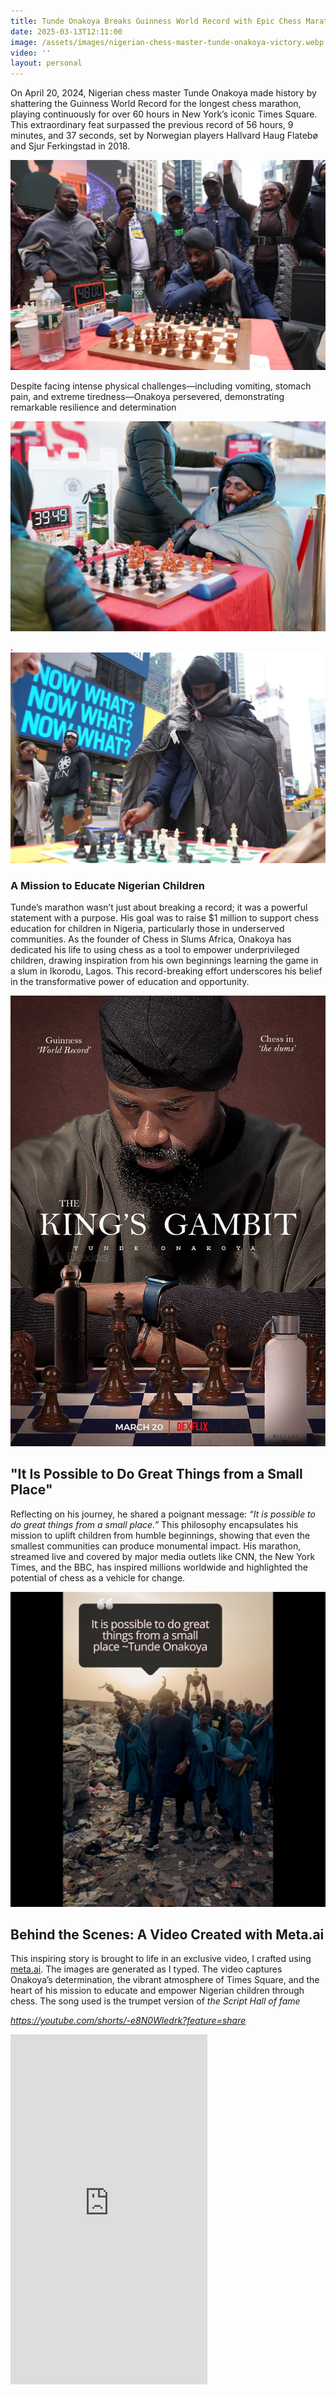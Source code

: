 ```yaml
---
title: Tunde Onakoya Breaks Guinness World Record with Epic Chess Marathon for Children's Education
date: 2025-03-13T12:11:00
image: /assets/images/nigerian-chess-master-tunde-onakoya-victory.webp
video: ''
layout: personal
---
```

On April 20, 2024, Nigerian chess master Tunde Onakoya made history by shattering the Guinness World Record for the longest chess marathon, playing continuously for over 60 hours in New York’s iconic Times Square. This extraordinary feat surpassed the previous record of 56 hours, 9 minutes, and 37 seconds, set by Norwegian players Hallvard Haug Flatebø and Sjur Ferkingstad in 2018. 

![Tunde Onakoya seated with onlookers cheering at times square. Image credit: NY Post](/assets/images/nigerian-chess-master-tunde-onakoya-victory.webp "Tunde Onakoya seated with onlookers cheering at times square. Image credit: NY Post")

Despite facing intense physical challenges—including vomiting, stomach pain, and extreme tiredness—Onakoya persevered, demonstrating remarkable resilience and determination

![Tunde Onakoya seated whilst wrapped in a blanket at times square. Image credit: NY Post](/assets/images/tunde-blanket-times-square.webp "Tunde Onakoya seated whilst wrapped in a blanket at times square. Image credit: NY Post")

.![Tunde Onakoya standing whilst wrapped in a blanket at times square. Image credit: NY Post](/assets/images/master-tunde-onakoya-standing-blanket.webp "Tunde Onakoya standing whilst wrapped in a blanket at times square. Image credit: NY Post")

### A Mission to Educate Nigerian Children

Tunde’s marathon wasn’t just about breaking a record; it was a powerful statement with a purpose. His goal was to raise $1 million to support chess education for children in Nigeria, particularly those in underserved communities. As the founder of Chess in Slums Africa, Onakoya has dedicated his life to using chess as a tool to empower underprivileged children, drawing inspiration from his own beginnings learning the game in a slum in Ikorodu, Lagos. This record-breaking effort underscores his belief in the transformative power of education and opportunity.

![Tunde Onakoya staring at a chess board - King's gambit](/assets/images/tundeOnakoya.jpeg "Tunde Onakoya staring at a chess board - King's gambit")

## "It Is Possible to Do Great Things from a Small Place"

Reflecting on his journey, he shared a poignant message: _“It is possible to do great things from a small place.”_ This philosophy encapsulates his mission to uplift children from humble beginnings, showing that even the smallest communities can produce monumental impact. His marathon, streamed live and covered by major media outlets like CNN, the New York Times, and the BBC, has inspired millions worldwide and highlighted the potential of chess as a vehicle for change.

![It is possible to do great things from a small place- Tunde in Nigeria with some children from the slum](/assets/images/tunde_it_is_possible_thumbnail.png "It is possible to do great things from a small place- Tunde in Nigeria with some children from the slum")

## Behind the Scenes: A Video Created with Meta.ai

This inspiring story is brought to life in an exclusive video, I crafted using  [meta.ai](http://meta.ai). The images are generated as I typed. The video captures Onakoya’s determination, the vibrant atmosphere of Times Square, and the heart of his mission to educate and empower Nigerian children through chess. The song used is the trumpet version of _the Script Hall of fame_

_https://youtube.com/shorts/-e8N0Wledrk?feature=share_

<iframe width="315" height="560" src="https://www.youtube.com/embed/_e8N0Wledrk_"  frameborder="0" allow="accelerometer; autoplay; clipboard-write; encrypted-media; gyroscope; picture-in-picture; web-share" referrerpolicy="strict-origin-when-cross-origin" allowfullscreen></iframe>
